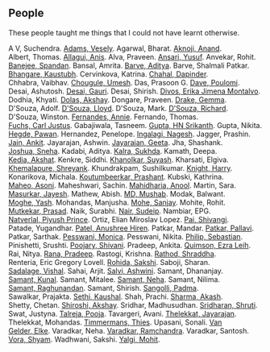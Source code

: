 ## People

These people taught me things that I could not have learnt otherwise.

A&nbsp;V,&nbsp;Suchendra. 
[Adams,&nbsp;Vesely](https://kushalsamant.github.io/people.html). 
Agarwal,&nbsp;Bharat. 
[Aknoji,&nbsp;Anand](https://kushalsamant.github.io/people.html). 
Albert,&nbsp;Thomas. 
[Allagui,&nbsp;Anis](https://kushalsamant.github.io/people.html). 
Alva,&nbsp;Praveen. 
[Ansari,&nbsp;Yusuf](https://kushalsamant.github.io/people.html). 
Anvekar,&nbsp;Rohit. 
[Banejee,&nbsp;Spandan](https://kushalsamant.github.io/people.html). 
Bansal,&nbsp;Amrita. 
[Barve,&nbsp;Aditya](https://kushalsamant.github.io/people.html). 
Barve,&nbsp;Shalmali&nbsp;Patkar. 
[Bhangare,&nbsp;Kaustubh](https://kushalsamant.github.io/people.html). 
Cervinkova,&nbsp;Katrina. 
[Chahal,&nbsp;Dapinder](https://kushalsamant.github.io/people.html). 
Chhabra,&nbsp;Vaibhav. 
[Chougule,&nbsp;Umesh](https://kushalsamant.github.io/people.html). 
Das,&nbsp;Prasoon G. 
[Dave,&nbsp;Poulomi](https://kushalsamant.github.io/people.html). 
Desai,&nbsp;Ashutosh. 
[Desai,&nbsp;Gauri](https://kushalsamant.github.io/people.html). 
Desai,&nbsp;Shirish. 
[Divos,&nbsp;Erika&nbsp;Jimena&nbsp;Montalvo](https://kushalsamant.github.io/people.html). 
Dodhia,&nbsp;Khyati. 
[Dolas,&nbsp;Akshay](https://kushalsamant.github.io/people.html). 
Dongare,&nbsp;Praveen. 
[Drake,&nbsp;Gemma](https://kushalsamant.github.io/people.html). 
D'Souza,&nbsp;Adolf. 
[D'Souza,&nbsp;Lloyd](https://kushalsamant.github.io/people.html). 
D'Souza,&nbsp;Mark. 
[D'Souza,&nbsp;Richard](https://kushalsamant.github.io/people.html). 
D'Souza,&nbsp;Winston. 
[Fernandes,&nbsp;Annie](https://kushalsamant.github.io/people.html). 
Fernando,&nbsp;Thomas. 
[Fuchs,&nbsp;Carl&nbsp;Justus](https://kushalsamant.github.io/people.html). 
Gabajiwala,&nbsp;Tasneem. 
[Gupta,&nbsp;HN&nbsp;Srikanth](https://kushalsamant.github.io/people.html). 
Gupta,&nbsp;Nikita. 
[Hegde,&nbsp;Pawan](https://kushalsamant.github.io/people.html). 
Hernandez,&nbsp;Penelope. 
[Ingalagi,&nbsp;Nagesh](https://kushalsamant.github.io/people.html). 
Jagger,&nbsp;Prashin. 
[Jain,&nbsp;Ankit](https://kushalsamant.github.io/people.html). 
Jayarajan,&nbsp;Ashwin. 
[Jayarajan,&nbsp;Geeta](https://kushalsamant.github.io/people.html). 
Jha,&nbsp;Shashank. 
[Joshua,&nbsp;Sneha](https://kushalsamant.github.io/people.html). 
Kadabi,&nbsp;Aditya. 
[Kalra,&nbsp;Sukhda](https://kushalsamant.github.io/people.html). 
Kamath,&nbsp;Deepa. 
[Kedia,&nbsp;Akshat](https://kushalsamant.github.io/people.html). 
Kenkre,&nbsp;Siddhi. 
[Khanolkar,&nbsp;Suyash](https://kushalsamant.github.io/people.html). 
Kharsati,&nbsp;Elgiva. 
[Khemalapure,&nbsp;Shreyank](https://kushalsamant.github.io/people.html). 
Khundrakpam,&nbsp;Sushilkumar. 
[Knight,&nbsp;Harry](https://kushalsamant.github.io/people.html). 
Konarikova,&nbsp;Michala. 
[Koutumbeerkar,&nbsp;Prashant](https://kushalsamant.github.io/people.html). 
Kubski,&nbsp;Kathrina. 
[Maheo,&nbsp;Asoni](https://kushalsamant.github.io/people.html). 
Maheshwari,&nbsp;Sachin. 
[Mahidharia,&nbsp;Anool](https://kushalsamant.github.io/people.html). 
Martin,&nbsp;Sara. 
[Masurkar,&nbsp;Jayesh](https://kushalsamant.github.io/people.html). 
Mathew,&nbsp;Abish. 
[MD,&nbsp;Mushab](https://kushalsamant.github.io/people.html). 
Modak,&nbsp;Balwant. 
[Moghe,&nbsp;Yash](https://kushalsamant.github.io/people.html). 
Mohandas,&nbsp;Manjusha. 
[Mohe,&nbsp;Sanjay](https://kushalsamant.github.io/people.html). 
Mohite,&nbsp;Rohit. 
[Mutkekar,&nbsp;Prasad](https://kushalsamant.github.io/people.html). 
Naik,&nbsp;Surabhi. 
[Nair,&nbsp;Sudeip](https://kushalsamant.github.io/people.html). 
Nambiar,&nbsp;EPG. 
[Natverlal,&nbsp;Piyush&nbsp;Prince](https://kushalsamant.github.io/people.html). 
Ortiz,&nbsp;Elian&nbsp;Miroslav&nbsp;Lopez. 
[Pai,&nbsp;Shivangi](https://kushalsamant.github.io/people.html). 
Patade,&nbsp;Yugandhar. 
[Patel,&nbsp;Anushree&nbsp;Hiren](https://kushalsamant.github.io/people.html). 
Patkar,&nbsp;Mandar. 
[Patkar,&nbsp;Pallavi](https://kushalsamant.github.io/people.html). 
Patkar,&nbsp;Sarthak. 
[Pesswani,&nbsp;Monica](https://kushalsamant.github.io/people.html). 
Pesswani,&nbsp;Nikita. 
[Philip,&nbsp;Sebastian](https://kushalsamant.github.io/people.html). 
Pinishetti,&nbsp;Srushti. 
[Poojary,&nbsp;Shivani](https://kushalsamant.github.io/people.html). 
Pradeep,&nbsp;Ankita. 
[Quimson,&nbsp;Ezra&nbsp;Leih](https://kushalsamant.github.io/people.html). 
Rai,&nbsp;Nitya. 
[Rana,&nbsp;Pradeep](https://kushalsamant.github.io/people.html). 
Rastogi,&nbsp;Krishna. 
[Rathod,&nbsp;Shraddha](https://kushalsamant.github.io/people.html). 
Renteria,&nbsp;Eric&nbsp;Gregory&nbsp;Lovell. 
[Rohida,&nbsp;Sakshi](https://kushalsamant.github.io/people.html). 
Saboji,&nbsp;Sharan. 
[Sadalage,&nbsp;Vishal](https://kushalsamant.github.io/people.html). 
Sahai,&nbsp;Arjit. 
[Salvi,&nbsp;Ashwini](https://kushalsamant.github.io/people.html). 
Samant,&nbsp;Dhananjay. 
[Samant,&nbsp;Kunal](https://kushalsamant.github.io/people.html). 
Samant,&nbsp;Mitalee. 
[Samant,&nbsp;Neha](https://kushalsamant.github.io/people.html). 
Samant,&nbsp;Nilima. 
[Samant,&nbsp;Raghunandan](https://kushalsamant.github.io/people.html). 
Samant,&nbsp;Shirish. 
[Sangolli,&nbsp;Padma](https://kushalsamant.github.io/people.html). 
Sawalkar,&nbsp;Prajakta. 
[Sethi,&nbsp;Kaushal](https://kushalsamant.github.io/people.html). 
Shah,&nbsp;Prachi. 
[Sharma,&nbsp;Akash](https://kushalsamant.github.io/people.html). 
Shetty,&nbsp;Chetan. 
[Shiroshi,&nbsp;Akshay](https://kushalsamant.github.io/people.html). 
Sridhar,&nbsp;Madhusudhan. 
[Sridharan,&nbsp;Shruti](https://kushalsamant.github.io/people.html). 
Swat,&nbsp;Justyna. 
[Talreja,&nbsp;Pooja](https://kushalsamant.github.io/people.html). 
Tavargeri,&nbsp;Avani. 
[Thelekkat,&nbsp;Jayarajan](https://kushalsamant.github.io/people.html). 
Thelekkat,&nbsp;Mohandas. 
[Timmermans,&nbsp;Thies](https://kushalsamant.github.io/people.html). 
Upasani,&nbsp;Sonali. 
[Van Gelder,&nbsp;Elke](https://kushalsamant.github.io/people.html). 
Varadkar,&nbsp;Neha. 
[Varadkar,&nbsp;Ramchandra](https://kushalsamant.github.io/people.html). 
Varadkar,&nbsp;Santosh. 
[Vora,&nbsp;Shyam](https://kushalsamant.github.io/people.html). 
Wadhwani,&nbsp;Sakshi. 
[Yalgi,&nbsp;Mohit](https://kushalsamant.github.io/people.html). 